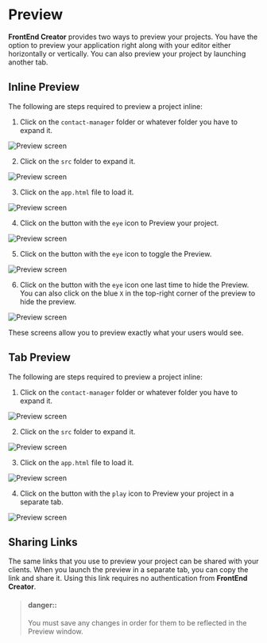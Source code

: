 # Preview

**FrontEnd Creator** provides two ways to preview your projects. You have the option to preview your application right along with your editor either horizontally or vertically. You can also preview your project by launching another tab.

## Inline Preview

The following are steps required to preview a project inline:

1. Click on the `contact-manager` folder or whatever folder you have to expand it.

![Preview screen](../../assets/images/projects/preview/capture2.png)

2. Click on the `src` folder to expand it.

![Preview screen](../../assets/images/projects/preview/capture3.png)

3. Click on the `app.html` file to load it.

![Preview screen](../../assets/images/projects/preview/capture4.png)

4. Click on the button with the `eye` icon to Preview your project.

![Preview screen](../../assets/images/projects/preview/capture5.png)

5. Click on the button with the `eye` icon to toggle the Preview.

![Preview screen](../../assets/images/projects/preview/capture6.png)

6. Click on the button with the `eye` icon one last time to hide the Preview. You can also click on the blue `X` in the top-right corner of the preview to hide the preview.

![Preview screen](../../assets/images/projects/preview/capture4.png)

These screens allow you to preview exactly what your users would see.

## Tab Preview

The following are steps required to preview a project inline:

1. Click on the `contact-manager` folder or whatever folder you have to expand it.

![Preview screen](../../assets/images/projects/preview/capture2.png)

2. Click on the `src` folder to expand it.

![Preview screen](../../assets/images/projects/preview/capture3.png)

3. Click on the `app.html` file to load it.

![Preview screen](../../assets/images/projects/preview/capture4.png)

4. Click on the button with the `play` icon to Preview your project in a separate tab.

![Preview screen](../../assets/images/projects/preview/capture7.png)

## Sharing Links

The same links that you use to preview your project can be shared with your clients. When you launch the preview in a separate tab, you can copy the link and share it. Using this link requires no authentication from **FrontEnd Creator**.

> #### danger::
> You must save any changes in order for them to be reflected in the Preview window.

<!-- The following animation demonstrates launching a new browser tab to preview:

![Designer live preview](../../assets/images/designer-live-preview.gif)

Take note that this preview screen is outside of routes as no security is enforced. This means that you can only preview one screen at a time statically.
 -->
